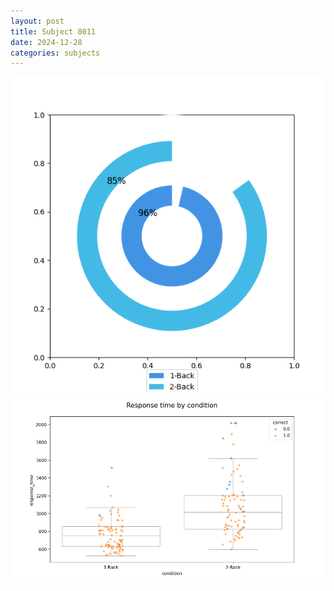 ```yaml
---
layout: post
title: Subject 8011
date: 2024-12-28
categories: subjects
---
```


![](data/8011/run-17/8011_accuracy_by_condition.png)
![](data/8011/run-17/8011_response_time_by_condition.png)
